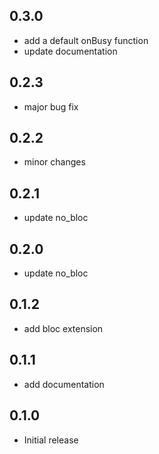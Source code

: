 ## 0.3.0

* add a default onBusy function
* update documentation

## 0.2.3

* major bug fix

## 0.2.2

* minor changes

## 0.2.1

* update no_bloc

## 0.2.0

* update no_bloc

## 0.1.2

* add bloc extension

## 0.1.1

* add documentation

## 0.1.0

* Initial release
